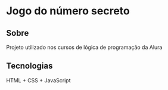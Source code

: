 <h1>Jogo do número secreto</h1>
<h2>Sobre</h2>
Projeto utilizado nos cursos de lógica de programação da Alura
<h2>Tecnologias</h2>
HTML + CSS + JavaScript
